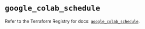 # `google_colab_schedule`

Refer to the Terraform Registry for docs: [`google_colab_schedule`](https://registry.terraform.io/providers/hashicorp/google-beta/6.49.2/docs/resources/google_colab_schedule).
